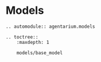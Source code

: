 # Models

```{eval-rst}
.. automodule:: agentarium.models

.. toctree::
    :maxdepth: 1
    
    models/base_model
```